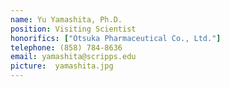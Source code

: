 ```yaml
---
name: Yu Yamashita, Ph.D.
position: Visiting Scientist
honorifics: ["Otsuka Pharmaceutical Co., Ltd."]
telephone: (858) 784-8636
email: yamashita@scripps.edu
picture:  yamashita.jpg
---
```

